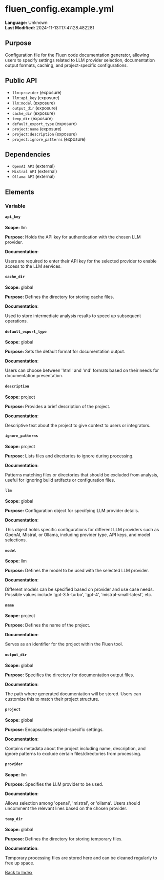 # fluen_config.example.yml

**Language:** Unknown  
**Last Modified:** 2024-11-13T17:47:28.482281

## Purpose

Configuration file for the Fluen code documentation generator, allowing users to specify settings related to LLM provider selection, documentation output formats, caching, and project-specific configurations.

## Public API

- `llm:provider` (exposure)
- `llm:api_key` (exposure)
- `llm:model` (exposure)
- `output_dir` (exposure)
- `cache_dir` (exposure)
- `temp_dir` (exposure)
- `default_export_type` (exposure)
- `project:name` (exposure)
- `project:description` (exposure)
- `project:ignore_patterns` (exposure)

## Dependencies

- `OpenAI API` (external)
- `Mistral API` (external)
- `Ollama API` (external)

## Elements

### Variable

#### `api_key`

**Scope:** llm

**Purpose:** Holds the API key for authentication with the chosen LLM provider.

**Documentation:**

Users are required to enter their API key for the selected provider to enable access to the LLM services.

#### `cache_dir`

**Scope:** global

**Purpose:** Defines the directory for storing cache files.

**Documentation:**

Used to store intermediate analysis results to speed up subsequent operations.

#### `default_export_type`

**Scope:** global

**Purpose:** Sets the default format for documentation output.

**Documentation:**

Users can choose between &#39;html&#39; and &#39;md&#39; formats based on their needs for documentation presentation.

#### `description`

**Scope:** project

**Purpose:** Provides a brief description of the project.

**Documentation:**

Descriptive text about the project to give context to users or integrators.

#### `ignore_patterns`

**Scope:** project

**Purpose:** Lists files and directories to ignore during processing.

**Documentation:**

Patterns matching files or directories that should be excluded from analysis, useful for ignoring build artifacts or configuration files.

#### `llm`

**Scope:** global

**Purpose:** Configuration object for specifying LLM provider details.

**Documentation:**

This object holds specific configurations for different LLM providers such as OpenAI, Mistral, or Ollama, including provider type, API keys, and model selections.

#### `model`

**Scope:** llm

**Purpose:** Defines the model to be used with the selected LLM provider.

**Documentation:**

Different models can be specified based on provider and use case needs. Possible values include &#39;gpt-3.5-turbo&#39;, &#39;gpt-4&#39;, &#39;mistral-small-latest&#39;, etc.

#### `name`

**Scope:** project

**Purpose:** Defines the name of the project.

**Documentation:**

Serves as an identifier for the project within the Fluen tool.

#### `output_dir`

**Scope:** global

**Purpose:** Specifies the directory for documentation output files.

**Documentation:**

The path where generated documentation will be stored. Users can customize this to match their project structure.

#### `project`

**Scope:** global

**Purpose:** Encapsulates project-specific settings.

**Documentation:**

Contains metadata about the project including name, description, and ignore patterns to exclude certain files/directories from processing.

#### `provider`

**Scope:** llm

**Purpose:** Specifies the LLM provider to be used.

**Documentation:**

Allows selection among &#39;openai&#39;, &#39;mistral&#39;, or &#39;ollama&#39;. Users should uncomment the relevant lines based on the chosen provider.

#### `temp_dir`

**Scope:** global

**Purpose:** Defines the directory for storing temporary files.

**Documentation:**

Temporary processing files are stored here and can be cleaned regularly to free up space.


[Back to Index](../README.md)